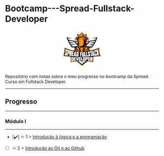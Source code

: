 # Bootcamp---Spread-Fullstack-Developer

<p align="center">
 <img src="spread_fullstack.png?raw=true" alt="spread_fullstack Logo" width="25%" height="25%" />
</p>

Repositório com notas sobre o meu progresso no bootcamp da Spread. Curso em Fullstack Developer.
*******
## Progresso
*******
### Módulo I
 *******
- [✔️] ♾️ 1 > [Introdução à lógica e a programação](Dias/Dia-1.md)
- [  ] ♾️ 2 > [Introdução ao Git e ao Github](Dias/Dia-2.md)
